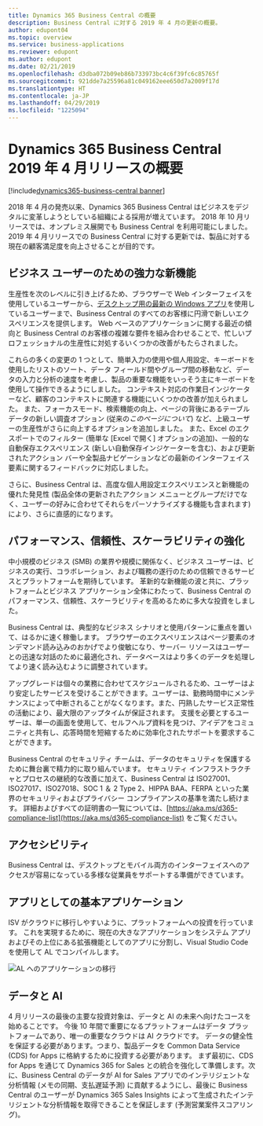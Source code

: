 ```yaml
---
title: Dynamics 365 Business Central の概要
description: Business Central に対する 2019 年 4 月の更新の概要。
author: edupont04
ms.topic: overview
ms.service: business-applications
ms.reviewer: edupont
ms.author: edupont
ms.date: 02/21/2019
ms.openlocfilehash: d3dba072b09eb86b733973bc4c6f39fc6c85765f
ms.sourcegitcommit: 921dde7a25596a81c049162eee650d7a2009f17d
ms.translationtype: HT
ms.contentlocale: ja-JP
ms.lasthandoff: 04/29/2019
ms.locfileid: "1225094"
---
```

# <a name="overview-of-dynamics-365-business-central-april-19-release"></a>Dynamics 365 Business Central 2019 年 4 月リリースの概要
[!include[dynamics365-business-central banner](../includes/dynamics365-business-central.md)]

2018 年 4 月の発売以来、Dynamics 365 Business Central はビジネスをデジタルに変革しようとしている組織による採用が増えています。 2018 年 10 月リリースでは、オンプレミス展開でも Business Central を利用可能にしました。 2019 年 4 月リリースでの Business Central に対する更新では、製品に対する現在の顧客満足度を向上させることが目的です。  

## <a name="powerful-new-features-for-business-users"></a>ビジネス ユーザーのための強力な新機能
生産性を次のレベルに引き上げるため、ブラウザーで Web インターフェイスを使用しているユーザーから、[デスクトップ用の最新の Windows アプリ](https://www.microsoft.com/en-us/p/microsoft-dynamics-365-business-central/9nblggh4ql79)を使用しているユーザーまで、Business Central のすべてのお客様に円滑で新しいエクスペリエンスを提供します。 Web ベースのアプリケーションに関する最近の傾向と Business Central のお客様の複雑な要件を組み合わせることで、忙しいプロフェッショナルの生産性に対処するいくつかの改善がもたらされました。  

これらの多くの変更の 1 つとして、簡単入力の使用や個人用設定、キーボードを使用したリストのソート、データ フィールド間やグループ間の移動など、データの入力と分析の速度を考慮し、製品の重要な機能をいっそう主にキーボードを使用して操作できるようにしました。 コンテキスト対応の作業日インジケーターなど、顧客のコンテキストに関連する機能にいくつかの改善が加えられました。 また、フォーカスモード、検索機能の向上、ページの背後にあるテーブル データの新しい調査オプション (従来の*このページについて*) など、上級ユーザーの生産性がさらに向上するオプションを追加しました。 また、Excel のエクスポートでのフィルター (簡単な [Excel で開く] オプションの追加)、一般的な自動保存エクスペリエンス (新しい自動保存インジケーターを含む)、および更新されたアクション バーや全製品ナビゲーションなどの最新のインターフェイス要素に関するフィードバックに対応しました。

さらに、Business Central は、高度な個人用設定エクスペリエンスと新機能の優れた発見性 (製品全体の更新されたアクション メニューとグループだけでなく、ユーザーの好みに合わせてそれらをパーソナライズする機能も含まれます) により、さらに直感的になります。

## <a name="performance-reliability-and-scalability-enhancements"></a>パフォーマンス、信頼性、スケーラビリティの強化
中小規模のビジネス (SMB) の業界や規模に関係なく、ビジネス ユーザーは、ビジネスの実行、コラボレーション、および職務の遂行のための信頼できるサービスとプラットフォームを期待しています。 革新的な新機能の波と共に、プラットフォームとビジネス アプリケーション全体にわたって、Business Central のパフォーマンス、信頼性、スケーラビリティを高めるために多大な投資をしました。

Business Central は、典型的なビジネス シナリオと使用パターンに重点を置いて、はるかに速く稼働します。 ブラウザーのエクスペリエンスはページ要素のオンデマンド読み込みのおかげでより俊敏になり、サーバー リソースはユーザーとの迅速な対話のために最適化され、データベースはより多くのデータを処理してより速く読み込むように調整されています。  

アップグレードは個々の業務に合わせてスケジュールされるため、ユーザーはより安定したサービスを受けることができます。ユーザーは、勤務時間中にメンテナンスによって中断されることがなくなります。また、円熟したサービス正常性の活動により、最大限のアップタイムが保証されます。 支援を必要とするユーザーは、単一の画面を使用して、セルフヘルプ資料を見つけ、アイデアをコミュニティと共有し、応答時間を短縮するために効率化されたサポートを要求することができます。  

Business Central のセキュリティ チームは、データのセキュリティを保護するために舞台裏で精力的に取り組んでいます。 セキュリティ インフラストラクチャとプロセスの継続的な改善に加えて、Business Central は ISO27001、ISO27017、ISO27018、SOC 1 ＆ 2 Type 2、HIPPA BAA、FERPA といった業界のセキュリティおよびプライバシー コンプライアンスの基準を満たし続けます。 詳細およびすべての証明書の一覧については、[https://aka.ms/d365-compliance-list](https://aka.ms/d365-compliance-list) をご覧ください。

## <a name="accessibility"></a>アクセシビリティ
Business Central は、デスクトップとモバイル両方のインターフェイスへのアクセスが容易になっている多様な従業員をサポートする準備ができています。

## <a name="base-application-as-an-app"></a>アプリとしての基本アプリケーション
ISV がクラウドに移行しやすいように、プラットフォームへの投資を行っています。 これを実現するために、現在の大きなアプリケーションをシステム アプリおよびその上位にある拡張機能としてのアプリに分割し、Visual Studio Code を使用して AL でコンパイルします。  

![AL へのアプリケーションの移行](media/index-2.png "アプリケーションとプラットフォーム")

## <a name="data-and-ai"></a>データと AI
4 月リリースの最後の主要な投資対象は、データと AI の未来へ向けたコースを始めることです。 今後 10 年間で重要になるプラットフォームはデータ プラットフォームであり、唯一の重要なクラウドは AI クラウドです。 データの健全性を保証する必要があります。つまり、製品データを Common Data Service (CDS) for Apps に格納するために投資する必要があります。 まず最初に、CDS for Apps を通じて Dynamics 365 for Sales との統合を強化して準備します。次に、Business Central のデータが AI for Sales アプリでのインテリジェントな分析情報 (メモの同期、支払遅延予測) に貢献するようにし、最後に Business Central のユーザーが Dynamics 365 Sales Insights によって生成されたインテリジェントな分析情報を取得できることを保証します (予測営業案件スコアリング)。
